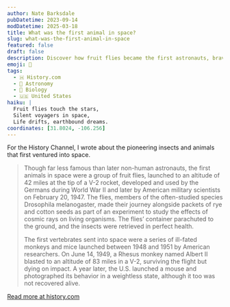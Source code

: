 ```yaml
---
author: Nate Barksdale
pubDatetime: 2023-09-14
modDatetime: 2025-03-18
title: What was the first animal in space?
slug: what-was-the-first-animal-in-space
featured: false
draft: false
description: Discover how fruit flies became the first astronauts, bravely soaring into space in 1947 to unlock secrets of cosmic rays.
emoji: 🚀
tags:
  - 🇭 History.com
  - 🌌 Astronomy
  - 🧬 Biology
  - 🇺🇸 United States
haiku: |
  Fruit flies touch the stars,  
  Silent voyagers in space,  
  Life drifts, earthbound dreams.
coordinates: [31.8024, -106.256]
---
```


For the History Channel, I wrote about the pioneering insects and animals that first ventured into space.

> Though far less famous than later non-human astronauts, the first animals in space were a group of fruit flies, launched to an altitude of 42 miles at the tip of a V-2 rocket, developed and used by the Germans during World War II and later by American military scientists on February 20, 1947. The flies, members of the often-studied species Drosophila melanogaster, made their journey alongside packets of rye and cotton seeds as part of an experiment to study the effects of cosmic rays on living organisms. The flies’ container parachuted to the ground, and the insects were retrieved in perfect health.
>
> The first vertebrates sent into space were a series of ill-fated monkeys and mice launched between 1948 and 1951 by American researchers. On June 14, 1949, a Rhesus monkey named Albert II blasted to an altitude of 83 miles in a V-2, surviving the flight but dying on impact. A year later, the U.S. launched a mouse and photographed its behavior in a weightless state, although it too was not recovered alive.

[Read more at history.com](https://www.history.com/news/what-was-the-first-animal-in-space)
